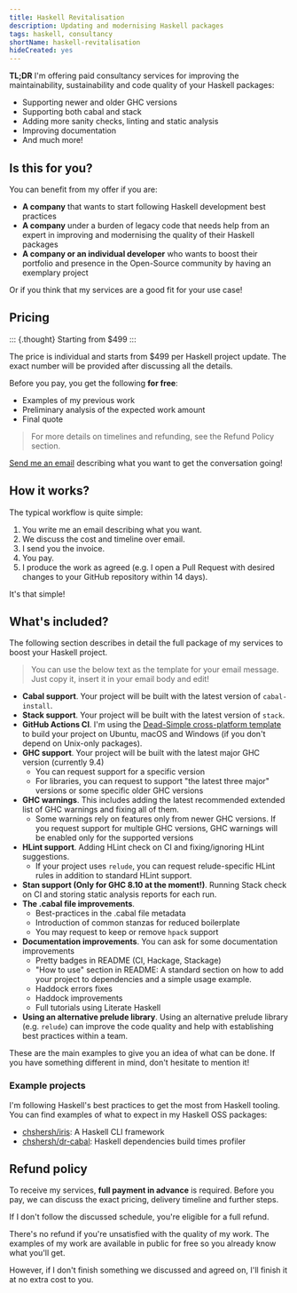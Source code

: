 ```yaml
---
title: Haskell Revitalisation
description: Updating and modernising Haskell packages
tags: haskell, consultancy
shortName: haskell-revitalisation
hideCreated: yes
---
```


**TL;DR** I'm offering paid consultancy services for improving the maintainability, sustainability and code quality of your Haskell packages:

* Supporting newer and older GHC versions
* Supporting both cabal and stack
* Adding more sanity checks, linting and static analysis
* Improving documentation
* And much more!

## Is this for you?

You can benefit from my offer if you are:

+ **A company** that wants to start following Haskell development best practices
+ **A company** under a burden of legacy code that needs help from an expert in improving and modernising the quality of their Haskell packages
+ **A company or an individual developer** who wants to boost their portfolio and presence in the Open-Source community by having an exemplary project

Or if you think that my services are a good fit for your use case!

## Pricing

::: {.thought}
Starting from $499
:::

The price is individual and starts from $499 per Haskell project update. The exact number will be provided after discussing all the details.

Before you pay, you get the following **for free**:

* Examples of my previous work
* Preliminary analysis of the expected work amount
* Final quote

> For more details on timelines and refunding, see the Refund Policy section.

[Send me an email][contacts] describing what you want to get the conversation going!

## How it works?

The typical workflow is quite simple:

1. You write me an email describing what you want.
2. We discuss the cost and timeline over email.
3. I send you the invoice.
4. You pay.
5. I produce the work as agreed (e.g. I open a Pull Request with desired changes to your GitHub repository within 14 days).

It's that simple!

## What's included?

The following section describes in detail the full package of my services to boost your Haskell project.

> You can use the below text as the template for your email message. Just copy it, insert it in your email body and edit!

- **Cabal support**. Your project will be built with the latest version of `cabal-install`.
- **Stack support**. Your project will be built with the latest version of `stack`.
- **GitHub Actions CI**. I'm using the [Dead-Simple cross-platform template][github-actions] to build your project on Ubuntu, macOS and Windows (if you don't depend on Unix-only packages).
- **GHC support**. Your project will be built with the latest major GHC version (currently 9.4)
    * You can request support for a specific version
    * For libraries, you can request to support "the latest three major" versions or some specific older GHC versions
- **GHC warnings**. This includes adding the latest recommended extended list of GHC warnings and fixing all of them.
    * Some warnings rely on features only from newer GHC versions. If you request support for multiple GHC versions, GHC warnings will be enabled only for the supported versions
- **HLint support**. Adding HLint check on CI and fixing/ignoring HLint suggestions.
    * If your project uses `relude`, you can request relude-specific HLint rules in addition to standard HLint support.
- **Stan support (Only for GHC 8.10 at the moment!)**. Running Stack check on CI and storing static analysis reports for each run.
- **The .cabal file improvements**.
    * Best-practices in the .cabal file metadata
    * Introduction of common stanzas for reduced boilerplate
    * You may request to keep or remove `hpack` support
- **Documentation improvements**. You can ask for some documentation improvements
    * Pretty badges in README (CI, Hackage, Stackage)
    * "How to use" section in README: A standard section on how to add your project to dependencies and a simple usage example.
    * Haddock errors fixes
    * Haddock improvements
    * Full tutorials using Literate Haskell
- **Using an alternative prelude library**. Using an alternative prelude library (e.g. `relude`) can improve the code quality and help with establishing best practices within a team.

These are the main examples to give you an idea of what can be done. If you have something different in mind, don't hesitate to mention it!

[github-actions]: https://chshersh.com/github-actions

### Example projects

I'm following Haskell's best practices to get the most from Haskell tooling. You can find examples of what to expect in my Haskell OSS packages:

* [chshersh/iris][iris]: A Haskell CLI framework
* [chshersh/dr-cabal][dr-cabal]: Haskell dependencies build times profiler

[iris]: https://github.com/chshersh/iris
[dr-cabal]: https://github.com/chshersh/dr-cabal

## Refund policy

To receive my services, **full payment in advance** is required. Before you pay, we can discuss the exact pricing, delivery timeline and further steps.

If I don't follow the discussed schedule, you're eligible for a full refund.

There's no refund if you're unsatisfied with the quality of my work. The examples of my work are available in public for free so you already know what you'll get.

However, if I don't finish something we discussed and agreed on, I'll finish it at no extra cost to you.

[contacts]: https://chshersh.com/#contacts
